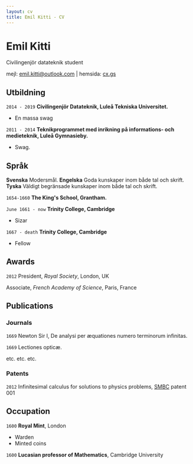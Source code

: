 ```yaml
---
layout: cv
title: Emil Kitti - CV
---
```

# Emil Kitti
Civilingenjör datateknik student

<div id="webaddress">
<span>mejl: <a href="mailto:emil.kitti@outlook.com">emil.kitti@outlook.com</a></span>
| <span>hemsida: <a href="http://cx.gs">cx.gs</a></span>
</div>

## Utbildning
 `2014 - 2019`
__Civilingenjör Datateknik, Luleå Tekniska Universitet.__
- En massa swag

 `2011 - 2014`
 __Teknikprogrammet med inrikning på informations- och medieteknik, Luleå Gymnasieby.__
 - Swag.
 
## Språk
**Svenska** 
Modersmål.
**Engelska**
Goda kunskaper inom både tal och skrift.
**Tyska**
Väldigt begränsade kunskaper inom både tal och skrift.

`1654-1660`
__The King's School, Grantham.__

`June 1661 - now`
__Trinity College, Cambridge__

- Sizar

`1667 - death`
__Trinity College, Cambridge__

- Fellow



## Awards

`2012`
President, *Royal Society*, London, UK

Associate, *French Academy of Science*, Paris, France



## Publications

<!-- A list is also available [online](http://scholar.google.co.uk/citations?user=LTOTl0YAAAAJ) -->

### Journals

`1669`
Newton Sir I, De analysi per æquationes numero terminorum infinitas. 

`1669`
Lectiones opticæ.

etc. etc. etc.

### Patents

`2012`
Infinitesimal calculus for solutions to physics problems, [SMBC](http://www.techdirt.com/articles/20121011/09312820678/if-patents-had-been-around-time-newton.shtml) patent 001


## Occupation

`1600`
__Royal Mint__, London

- Warden
- Minted coins

`1600`
__Lucasian professor of Mathematics__, Cambridge University



<!-- ### Footer

Last updated: May 2013 -->


